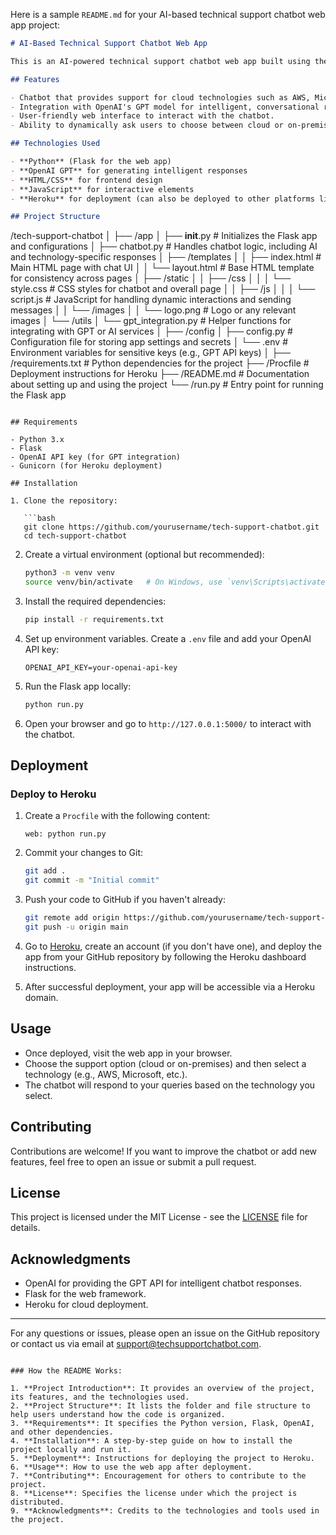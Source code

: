 Here is a sample `README.md` for your AI-based technical support chatbot web app project:

```markdown
# AI-Based Technical Support Chatbot Web App

This is an AI-powered technical support chatbot web app built using the Flask framework in Python. The chatbot is designed to provide support for cloud and on-premises technologies like AWS, Microsoft, Google Cloud, SAP, HUAWEI, and more. The AI chatbot uses OpenAI's GPT for intelligent responses and is capable of assisting users based on the technologies they choose.

## Features

- Chatbot that provides support for cloud technologies such as AWS, Microsoft, Google Cloud, SAP, HUAWEI, and others.
- Integration with OpenAI's GPT model for intelligent, conversational responses.
- User-friendly web interface to interact with the chatbot.
- Ability to dynamically ask users to choose between cloud or on-premises technologies and select their preferred platform.

## Technologies Used

- **Python** (Flask for the web app)
- **OpenAI GPT** for generating intelligent responses
- **HTML/CSS** for frontend design
- **JavaScript** for interactive elements
- **Heroku** for deployment (can also be deployed to other platforms like AWS or Google Cloud)

## Project Structure

```
/tech-support-chatbot
│
├── /app
│   ├── __init__.py                # Initializes the Flask app and configurations
│   ├── chatbot.py                 # Handles chatbot logic, including AI and technology-specific responses
│   ├── /templates
│   │   ├── index.html             # Main HTML page with chat UI
│   │   └── layout.html            # Base HTML template for consistency across pages
│   ├── /static
│   │   ├── /css
│   │   │   └── style.css          # CSS styles for chatbot and overall page
│   │   ├── /js
│   │   │   └── script.js          # JavaScript for handling dynamic interactions and sending messages
│   │   └── /images
│   │       └── logo.png           # Logo or any relevant images
│   └── /utils
│       └── gpt_integration.py     # Helper functions for integrating with GPT or AI services
│
├── /config
│   ├── config.py                  # Configuration file for storing app settings and secrets
│   └── .env                       # Environment variables for sensitive keys (e.g., GPT API keys)
│
├── /requirements.txt              # Python dependencies for the project
├── /Procfile                      # Deployment instructions for Heroku
├── /README.md                     # Documentation about setting up and using the project
└── /run.py                         # Entry point for running the Flask app
```

## Requirements

- Python 3.x
- Flask
- OpenAI API key (for GPT integration)
- Gunicorn (for Heroku deployment)
  
## Installation

1. Clone the repository:

   ```bash
   git clone https://github.com/yourusername/tech-support-chatbot.git
   cd tech-support-chatbot
   ```

2. Create a virtual environment (optional but recommended):

   ```bash
   python3 -m venv venv
   source venv/bin/activate   # On Windows, use `venv\Scripts\activate`
   ```

3. Install the required dependencies:

   ```bash
   pip install -r requirements.txt
   ```

4. Set up environment variables. Create a `.env` file and add your OpenAI API key:

   ```
   OPENAI_API_KEY=your-openai-api-key
   ```

5. Run the Flask app locally:

   ```bash
   python run.py
   ```

6. Open your browser and go to `http://127.0.0.1:5000/` to interact with the chatbot.

## Deployment

### Deploy to Heroku

1. Create a `Procfile` with the following content:

   ```
   web: python run.py
   ```

2. Commit your changes to Git:

   ```bash
   git add .
   git commit -m "Initial commit"
   ```

3. Push your code to GitHub if you haven't already:

   ```bash
   git remote add origin https://github.com/yourusername/tech-support-chatbot.git
   git push -u origin main
   ```

4. Go to [Heroku](https://www.heroku.com/), create an account (if you don't have one), and deploy the app from your GitHub repository by following the Heroku dashboard instructions.

5. After successful deployment, your app will be accessible via a Heroku domain.

## Usage

- Once deployed, visit the web app in your browser.
- Choose the support option (cloud or on-premises) and then select a technology (e.g., AWS, Microsoft, etc.).
- The chatbot will respond to your queries based on the technology you select.

## Contributing

Contributions are welcome! If you want to improve the chatbot or add new features, feel free to open an issue or submit a pull request.

## License

This project is licensed under the MIT License - see the [LICENSE](LICENSE) file for details.

## Acknowledgments

- OpenAI for providing the GPT API for intelligent chatbot responses.
- Flask for the web framework.
- Heroku for cloud deployment.

---

For any questions or issues, please open an issue on the GitHub repository or contact us via email at support@techsupportchatbot.com.
```

### How the README Works:

1. **Project Introduction**: It provides an overview of the project, its features, and the technologies used.
2. **Project Structure**: It lists the folder and file structure to help users understand how the code is organized.
3. **Requirements**: It specifies the Python version, Flask, OpenAI, and other dependencies.
4. **Installation**: A step-by-step guide on how to install the project locally and run it.
5. **Deployment**: Instructions for deploying the project to Heroku.
6. **Usage**: How to use the web app after deployment.
7. **Contributing**: Encouragement for others to contribute to the project.
8. **License**: Specifies the license under which the project is distributed.
9. **Acknowledgments**: Credits to the technologies and tools used in the project.

